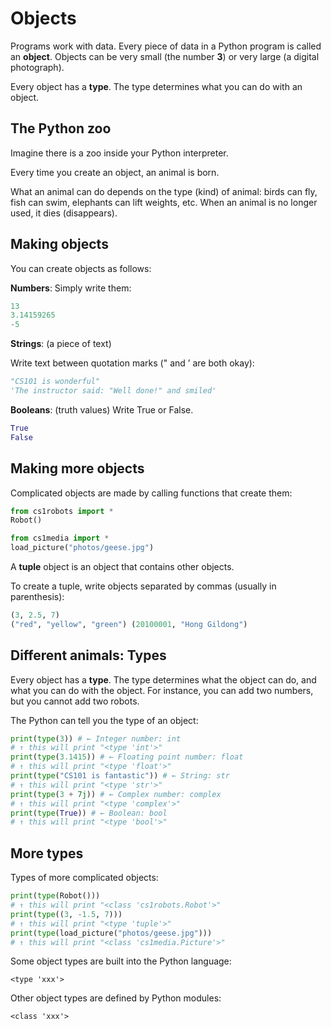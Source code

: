 # Objects

Programs work with data. Every piece of data in a Python program is called an **object**.
Objects can be very small (the number **3**) or very large (a digital photograph).

Every object has a **type**. The type determines what you can do with an object.

## The Python zoo

Imagine there is a zoo inside your Python interpreter.

Every time you create an object, an animal is born.

What an animal can do depends on the type (kind) of animal: birds can fly, fish can swim, elephants can lift weights, etc. When an animal is no longer used, it dies (disappears).

## Making objects

You can create objects as follows:

**Numbers**: Simply write them: 

```python
13
3.14159265
-5
```

**Strings**: (a piece of text)

Write text between quotation marks (" and ’ are both okay): 

```python
"CS101 is wonderful"
'The instructor said: "Well done!" and smiled'
```

**Booleans**: (truth values) Write True or False.

```python
True
False
```

## Making more objects

Complicated objects are made by calling functions that create them:

```python
from cs1robots import *
Robot()

from cs1media import * 
load_picture("photos/geese.jpg")
```

A **tuple** object is an object that contains other objects.

To create a tuple, write objects separated by commas (usually in parenthesis):

```python
(3, 2.5, 7)
("red", "yellow", "green") (20100001, "Hong Gildong")
```

## Different animals: Types

Every object has a **type**. The type determines what the object can do, and what you can do with the object. For instance, you can add two numbers, but you cannot add two robots.

The Python can tell you the type of an object:

```python
print(type(3)) # ← Integer number: int
# ↑ this will print "<type 'int'>"
print(type(3.1415)) # ← Floating point number: float
# ↑ this will print "<type 'float'>"
print(type("CS101 is fantastic")) # ← String: str
# ↑ this will print "<type 'str'>"
print(type(3 + 7j)) # ← Complex number: complex
# ↑ this will print "<type 'complex'>"
print(type(True)) # ← Boolean: bool
# ↑ this will print "<type 'bool'>"
```

## More types

Types of more complicated objects:

```python
print(type(Robot()))
# ↑ this will print "<class 'cs1robots.Robot'>"
print(type((3, -1.5, 7))) 
# ↑ this will print "<type 'tuple'>"
print(type(load_picture("photos/geese.jpg")))
# ↑ this will print "<class 'cs1media.Picture'>"
```

Some object types are built into the Python language:

`<type 'xxx'>`

Other object types are defined by Python modules:

`<class 'xxx'>`
